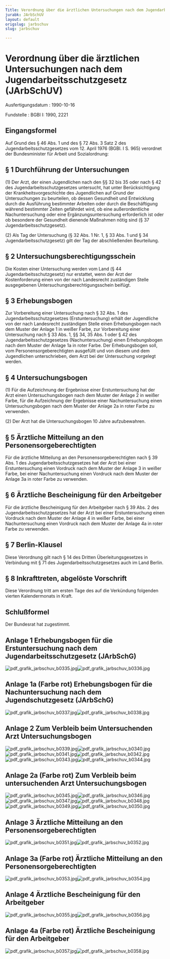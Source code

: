 ```yaml
---
Title: Verordnung über die ärztlichen Untersuchungen nach dem Jugendarbeitsschutzgesetz
jurabk: JArbSchUV
layout: default
origslug: jarbschuv
slug: jarbschuv

---
```


# Verordnung über die ärztlichen Untersuchungen nach dem Jugendarbeitsschutzgesetz (JArbSchUV)

Ausfertigungsdatum
:   1990-10-16

Fundstelle
:   BGBl I: 1990, 2221



## Eingangsformel

Auf Grund des § 46 Abs. 1 und des § 72 Abs. 3 Satz 2 des
Jugendarbeitsschutzgesetzes vom 12. April 1976 (BGBl. I S. 965)
verordnet der Bundesminister für Arbeit und Sozialordnung:


## § 1 Durchführung der Untersuchungen

(1) Der Arzt, der einen Jugendlichen nach den §§ 32 bis 35 oder nach §
42 des Jugendarbeitsschutzgesetzes untersucht, hat unter
Berücksichtigung der Krankheitsvorgeschichte des Jugendlichen auf
Grund der Untersuchungen zu beurteilen, ob dessen Gesundheit und
Entwicklung durch die Ausführung bestimmter Arbeiten oder durch die
Beschäftigung während bestimmter Zeiten gefährdet wird, ob eine
außerordentliche Nachuntersuchung oder eine Ergänzungsuntersuchung
erforderlich ist oder ob besondere der Gesundheit dienende Maßnahmen
nötig sind (§ 37 Jugendarbeitsschutzgesetz).

(2) Als Tag der Untersuchung (§ 32 Abs. 1 Nr. 1, § 33 Abs. 1 und § 34
Jugendarbeitsschutzgesetz) gilt der Tag der abschließenden
Beurteilung.


## § 2 Untersuchungsberechtigungsschein

Die Kosten einer Untersuchung werden vom Land (§ 44
Jugendarbeitsschutzgesetz) nur erstattet, wenn der Arzt der
Kostenforderung einen von der nach Landesrecht zuständigen Stelle
ausgegebenen Untersuchungsberechtigungsschein beifügt.


## § 3 Erhebungsbogen

Zur Vorbereitung einer Untersuchung nach § 32 Abs. 1 des
Jugendarbeitsschutzgesetzes (Erstuntersuchung) erhält der Jugendliche
von der nach Landesrecht zuständigen Stelle einen Erhebungsbogen nach
dem Muster der Anlage 1 in weißer Farbe, zur Vorbereitung einer
Untersuchung nach § 33 Abs. 1, §§ 34, 35 Abs. 1 oder § 42 des
Jugendarbeitsschutzgesetzes (Nachuntersuchung) einen Erhebungsbogen
nach dem Muster der Anlage 1a in roter Farbe. Der Erhebungsbogen soll,
vom Personensorgeberechtigten ausgefüllt und von diesem und dem
Jugendlichen unterschrieben, dem Arzt bei der Untersuchung vorgelegt
werden.


## § 4 Untersuchungsbogen

(1) Für die Aufzeichnung der Ergebnisse einer Erstuntersuchung hat der
Arzt einen Untersuchungsbogen nach dem Muster der Anlage 2 in weißer
Farbe, für die Aufzeichnung der Ergebnisse einer Nachuntersuchung
einen Untersuchungsbogen nach dem Muster der Anlage 2a in roter Farbe
zu verwenden.

(2) Der Arzt hat die Untersuchungsbogen 10 Jahre aufzubewahren.


## § 5 Ärztliche Mitteilung an den Personensorgeberechtigten

Für die ärztliche Mitteilung an den Personensorgeberechtigten nach §
39 Abs. 1 des Jugendarbeitsschutzgesetzes hat der Arzt bei einer
Erstuntersuchung einen Vordruck nach dem Muster der Anlage 3 in weißer
Farbe, bei einer Nachuntersuchung einen Vordruck nach dem Muster der
Anlage 3a in roter Farbe zu verwenden.


## § 6 Ärztliche Bescheinigung für den Arbeitgeber

Für die ärztliche Bescheinigung für den Arbeitgeber nach § 39 Abs. 2
des Jugendarbeitsschutzgesetzes hat der Arzt bei einer
Erstuntersuchung einen Vordruck nach dem Muster der Anlage 4 in weißer
Farbe, bei einer Nachuntersuchung einen Vordruck nach dem Muster der
Anlage 4a in roter Farbe zu verwenden.


## § 7 Berlin-Klausel

Diese Verordnung gilt nach § 14 des Dritten Überleitungsgesetzes in
Verbindung mit § 71 des Jugendarbeitsschutzgesetzes auch im Land
Berlin.


## § 8 Inkrafttreten, abgelöste Vorschrift

Diese Verordnung tritt am ersten Tage des auf die Verkündung folgenden
vierten Kalendermonats in Kraft.


## Schlußformel

Der Bundesrat hat zugestimmt.


## Anlage 1 Erhebungsbogen für die Erstuntersuchung nach dem Jugendarbeitsschutzgesetz (JArbSchG)

![pdf_grafik_jarbschuv_b0335.jpg](pdf_grafik_jarbschuv_b0335.jpg)![pdf_grafik_jarbschuv_b0336.jpg](pdf_grafik_jarbschuv_b0336.jpg)

## Anlage 1a (Farbe rot) Erhebungsbogen für die Nachuntersuchung nach dem Jugendschutzgesetz (JArbSchG)

![pdf_grafik_jarbschuv_b0337.jpg](pdf_grafik_jarbschuv_b0337.jpg)![pdf_grafik_jarbschuv_b0338.jpg](pdf_grafik_jarbschuv_b0338.jpg)

## Anlage 2 Zum Verbleib beim Untersuchenden Arzt Untersuchungsbogen

![pdf_grafik_jarbschuv_b0339.jpg](pdf_grafik_jarbschuv_b0339.jpg)![pdf_grafik_jarbschuv_b0340.jpg](pdf_grafik_jarbschuv_b0340.jpg)![pdf_grafik_jarbschuv_b0341.jpg](pdf_grafik_jarbschuv_b0341.jpg)![pdf_grafik_jarbschuv_b0342.jpg](pdf_grafik_jarbschuv_b0342.jpg)![pdf_grafik_jarbschuv_b0343.jpg](pdf_grafik_jarbschuv_b0343.jpg)![pdf_grafik_jarbschuv_b0344.jpg](pdf_grafik_jarbschuv_b0344.jpg)

## Anlage 2a (Farbe rot) Zum Verbleib beim untersuchenden Arzt Untersuchungsbogen

![pdf_grafik_jarbschuv_b0345.jpg](pdf_grafik_jarbschuv_b0345.jpg)![pdf_grafik_jarbschuv_b0346.jpg](pdf_grafik_jarbschuv_b0346.jpg)![pdf_grafik_jarbschuv_b0347.jpg](pdf_grafik_jarbschuv_b0347.jpg)![pdf_grafik_jarbschuv_b0348.jpg](pdf_grafik_jarbschuv_b0348.jpg)![pdf_grafik_jarbschuv_b0349.jpg](pdf_grafik_jarbschuv_b0349.jpg)![pdf_grafik_jarbschuv_b0350.jpg](pdf_grafik_jarbschuv_b0350.jpg)

## Anlage 3 Ärztliche Mitteilung an den Personensorgeberechtigten

![pdf_grafik_jarbschuv_b0351.jpg](pdf_grafik_jarbschuv_b0351.jpg)![pdf_grafik_jarbschuv_b0352.jpg](pdf_grafik_jarbschuv_b0352.jpg)

## Anlage 3a (Farbe rot) Ärztliche Mitteilung an den Personensorgeberechtigten

![pdf_grafik_jarbschuv_b0353.jpg](pdf_grafik_jarbschuv_b0353.jpg)![pdf_grafik_jarbschuv_b0354.jpg](pdf_grafik_jarbschuv_b0354.jpg)

## Anlage 4 Ärztliche Bescheinigung für den Arbeitgeber

![pdf_grafik_jarbschuv_b0355.jpg](pdf_grafik_jarbschuv_b0355.jpg)![pdf_grafik_jarbschuv_b0356.jpg](pdf_grafik_jarbschuv_b0356.jpg)

## Anlage 4a (Farbe rot) Ärztliche Bescheinigung für den Arbeitgeber

![pdf_grafik_jarbschuv_b0357.jpg](pdf_grafik_jarbschuv_b0357.jpg)![pdf_grafik_jarbschuv_b0358.jpg](pdf_grafik_jarbschuv_b0358.jpg)
